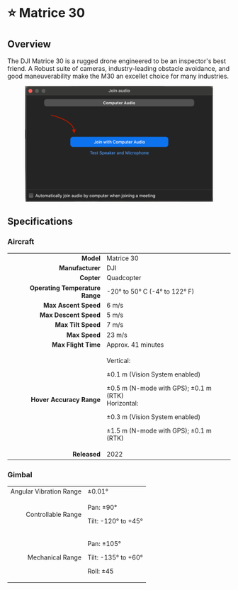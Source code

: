 # ⭐ Matrice 30

## Overview

The DJI Matrice 30 is a rugged drone engineered to be an inspector's best friend.  A Robust suite of cameras, industry-leading obstacle avoidance, and good maneuverability make the M30 an excellet choice for many industries.

<figure><img src="../../.gitbook/assets/image (20) (1) (1).png" alt=""><figcaption></figcaption></figure>

## Specifications

### Aircraft

|                                 |                                                                                                                                                                                                     |
| ------------------------------: | --------------------------------------------------------------------------------------------------------------------------------------------------------------------------------------------------- |
|                       **Model** | Matrice 30                                                                                                                                                                                          |
|                **Manufacturer** | DJI                                                                                                                                                                                                 |
|                      **Copter** | Quadcopter                                                                                                                                                                                          |
| **Operating Temperature Range** | -20° to 50° C (-4° to 122° F)                                                                                                                                                                       |
|            **Max Ascent Speed** | 6 m/s                                                                                                                                                                                               |
|           **Max Descent Speed** | 5 m/s                                                                                                                                                                                               |
|              **Max Tilt Speed** | 7 m/s                                                                                                                                                                                               |
|                   **Max Speed** | 23 m/s                                                                                                                                                                                              |
|             **Max Flight Time** | Approx. 41 minutes                                                                                                                                                                                  |
|        **Hover Accuracy Range** | <p>Vertical:</p><p>±0.1 m (Vision System enabled)</p><p>±0.5 m (N-mode with GPS); ±0.1 m (RTK)<br>Horizontal:</p><p>±0.3 m (Vision System enabled)</p><p>±1.5 m (N-mode with GPS); ±0.1 m (RTK)</p> |
|                    **Released** | 2022                                                                                                                                                                                                |

### Gimbal

|                         |                                                             |
| ----------------------: | ----------------------------------------------------------- |
| Angular Vibration Range | ±0.01°                                                      |
|      Controllable Range | <p>Pan: ±90°</p><p>Tilt: -120° to +45°</p>                  |
|        Mechanical Range | <p>Pan: ±105°</p><p>Tilt: -135° to +60°</p><p>Roll: ±45</p> |
